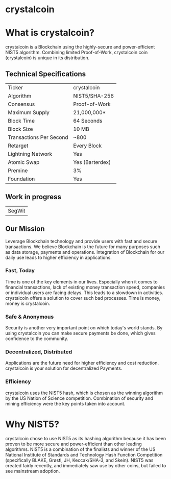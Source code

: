 # crystalcoin

 

# What is crystalcoin?
crystalcoin is a Blockchain using the highly-secure and power-efficient NIST5 algorithm. Combining limited Proof-of-Work, crystalcoin coin (crystalcoin) is unique in its distribution. 

<a name="specifications"></a>
## Technical Specifications
<table>
<tr> <td>Ticker</td><td>crystalcoin</td></tr>
<tr> <td>Algorithm</td><td>NIST5/SHA-256</td></tr>
<tr> <td>Consensus</td><td>Proof-of-Work</td></tr>
<tr> <td>Maximum Supply</td><td>21,000,000* </td></tr>
<tr> <td>Block Time</td><td>64 Seconds</td></tr>
<tr> <td>Block Size</td><td>10 MB</td></tr>
<tr> <td>Transactions Per Second</td><td>~800</td></tr>
<tr> <td>Retarget</td><td>Every Block</td></tr>
<tr> <td>Lightning Network</td><td>Yes</td></tr>
<tr> <td>Atomic Swap</td><td>Yes (Barterdex)</td></tr>
<tr> <td>Premine</td><td>3%</td></tr>
<tr> <td>Foundation</td><td>Yes</td></tr>
</table>

## Work in progress
<table>
<tr> <td>SegWit</td></tr>
</table>




## Our Mission
Leverage Blockchain technology and provide users with fast and secure transactions.
We believe Blockchain is the future for many purposes such as data storage, payments and operations. Integration of Blockchain for our daily use leads to higher efficiency in applications.

### Fast, Today
Time is one of the key elements in our lives. Especially when it comes to financial transactions, lack of existing money transaction speed, companies or individual users are facing delays. This leads to a slowdown in activities. crystalcoin offers a solution to cover such bad processes. Time is money, money is crystalcoin.

### Safe & Anonymous
Security is another very important point on which today's world stands. By using crystalcoin you can make secure payments be done, which gives confidence to the community.

### Decentralized, Distributed
Applications are the future need for higher efficiency and cost reduction. crystalcoin is your solution for decentralized Payments.

### Efficiency
crystalcoin uses the NIST5 hash, which is chosen as the winning algorithm by the US Nation of Science competition. Combination of security and mining efficiency were the key points taken into account.


# Why NIST5?
crystalcoin chose to use NIST5 as its hashing algorithm because it has been proven to be more secure and power-efficient than other leading algorithms. NIST5 is a combination of the finalists and winner of the US National Institute of Standards and Technology Hash Function Competition (specifically BLAKE, Grøstl, JH, Keccak/SHA-3, and Skein). NIST5 was created fairly recently, and immediately saw use by other coins, but failed to see mainstream adoption.
